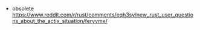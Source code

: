 - obsolete https://www.reddit.com/r/rust/comments/eqh3sy/new_rust_user_questions_about_the_actix_situation/feryvmx/
